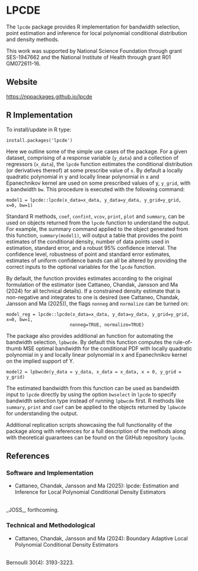# LPCDE
The `lpcde` package provides R implementation for bandwidth selection,
point estimation and inference for local polynomial conditional distribution
and density methods.

This work was supported by National Science Foundation through grant
SES-1947662
and the National Institute of Health through grant 
R01 GM072611-16.

## Website
https://nppackages.github.io/lpcde

## R Implementation
To install/update in R type:
```
install.packages('lpcde')
```
Here we outline some of the simple use cases of the package. For a given dataset, 
comprising of a response variable (`y_data`) and a collection of regressors (`x_data`),
the `lpcde` function estimates the conditional distribution (or derivatives thereof)
at some prescribe value of `x`. By default a locally quadratic polynomial in y 
and locally linear polynomial in x and Epanechnikov kernel are used on  some prescribed 
values of y, `y_grid`, with a bandwidth `bw`.
This procedure is executed with the following command:
```
model1 = lpcde::lpcde(x_data=x_data, y_data=y_data, y_grid=y_grid, x=0, bw=1)
```
Standard R methods, `coef`, `confint`, `vcov`, `print`, `plot` and `summary`, 
can be used on objects returned from the `lpcde` function to understand the output.
For example, the summary command applied to the object generated from this function,
`summary(model1)`, will output a table that provides the point estimates of the 
conditional density, number of data points used in estimation, standard error, 
and a robust 95% confidence interval. The confidence level, robustness of point 
and standard error estimates, estimates of uniform confidence bands can all be 
altered by providing the correct inputs to the optional variables for the `lpcde`
function.

By default, the function provides estimates according to the original
formulation of the estimator (see Cattaneo, Chandak, Jansson and Ma (2024) for
all technical details).
If a constrained density estimate that is non-negative and integrates to one is 
desired (see Cattaneo, Chandak, Jansson and Ma (2025)), 
the flags `nonneg` and `normalize` can be turned on:
```
model_reg = lpcde::lpcde(x_data=x_data, y_data=y_data, y_grid=y_grid, x=0, bw=1,
                        nonneg=TRUE, normalize=TRUE)
```

The package also provides additional an function for automating the bandwidth 
selection, `lpbwcde`. By default this function computes the rule-of-thumb MSE 
optimal bandwidth for the conditional PDF with locally quadratic polynomial in y 
and locally linear polynomial in x and Epanechnikov kernel on the implied support
of Y.
```
model2 = lpbwcde(y_data = y_data, x_data = x_data, x = 0, y_grid = y_grid)

```
The estimated bandwidth from this function can be used as bandwidth input to
`lpcde` directly by using the option `bwselect` in `lpcde` to specify bandwidth
selection type instead of running `lpbwcde` first.
R methods like `summary`, `print` and `coef` can be applied to the objects 
returned by `lpbwcde` for understanding the output.

Additional replication scripts showcasing the full functionality of the package 
along with references for a full description of the methods along with
theoretical guarantees can be found on the GitHub repository `lpcde`.

## References
### Software and Implementation
- Cattaneo, Chandak, Jansson and Ma (2025):
lpcde: Estimation and Inference for Local Polynomial Conditional Density Estimators
<br>
_JOSS_, forthcoming.

### Technical and Methodological
-  Cattaneo, Chandak, Jansson and Ma (2024): 
Boundary Adaptive Local Polynomial Conditional Density Estimators
<br>
Bernoulli 30(4): 3193-3223.
